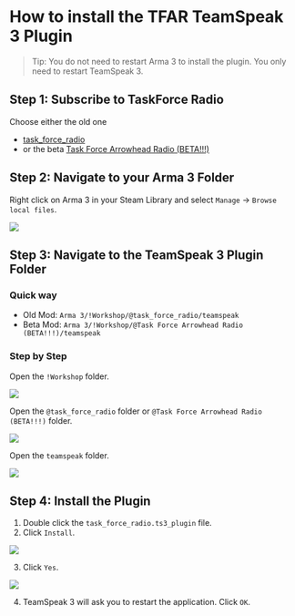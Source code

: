 # How to install the TFAR TeamSpeak 3 Plugin

> Tip: You do not need to restart Arma 3 to install the plugin. You only need to restart TeamSpeak 3.

## Step 1: Subscribe to TaskForce Radio

Choose either the old one

- [task_force_radio](https://steamcommunity.com/sharedfiles/filedetails/?id=620019431)
- or the beta [Task Force Arrowhead Radio (BETA!!!)](https://steamcommunity.com/sharedfiles/filedetails/?id=894678801)

## Step 2: Navigate to your Arma 3 Folder

Right click on Arma 3 in your Steam Library and select `Manage` -> `Browse local files`.

![](https://i.imgur.com/eY8fyhm.png)

## Step 3: Navigate to the TeamSpeak 3 Plugin Folder

### Quick way

- Old Mod: `Arma 3/!Workshop/@task_force_radio/teamspeak`
- Beta Mod: `Arma 3/!Workshop/@Task Force Arrowhead Radio (BETA!!!)/teamspeak`

### Step by Step

Open the `!Workshop` folder.

![](https://i.imgur.com/1Lcdol8.png)

Open the `@task_force_radio` folder or `@Task Force Arrowhead Radio (BETA!!!)` folder.

![](https://i.imgur.com/0VE7yJe.png)

Open the `teamspeak` folder.

![](https://i.imgur.com/EZviJQq.png)

## Step 4: Install the Plugin

1. Double click the `task_force_radio.ts3_plugin` file.
2. Click `Install`.

![](https://i.imgur.com/3ni2VKq.png)

3. Click `Yes`.

![](https://i.imgur.com/K7IIiEw.png)

4. TeamSpeak 3 will ask you to restart the application. Click `OK`.
